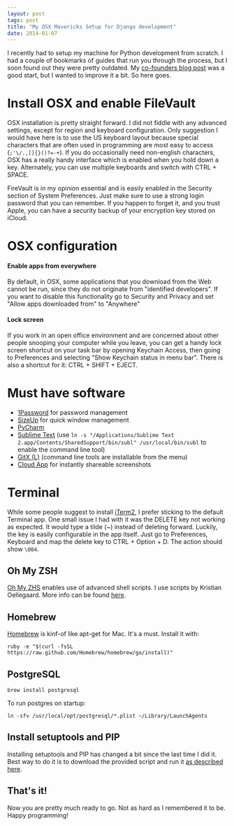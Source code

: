 ```yaml
---
layout: post
tags: post
title: "My OSX Mavericks Setup for Django development"
date: 2014-01-07
---
```



I recently had to setup my machine for Python development from scratch. I had a couple of bookmarks of guides that run you through the process, but I soon found out they were pretty outdated. My [co-founders blog post](http://blog.kristian.io/django/2013/10/23/setting-up-os-x-mavericks-for-python-development.html) was a good start, but I wanted to improve it a bit. So here goes.



# Install OSX and enable FileVault

OSX installation is pretty straight forward. I did not fiddle with any advanced settings, except for region and keyboard configuration. Only suggestion I would have here is to use the US keyboard layout because special characters that are often used in programming are most easy to access (`;'\/.,[]{}()?=-+`). If you do occasionally need non-english characters, OSX has a really handy interface which is enabled when you hold down a key. Alternately, you can use multiple keyboards and switch with CTRL + SPACE.

FireVault is in my opinion essential and is easily enabled in the Security section of System Preferences. Just make sure to use a strong login password that you can remember. If you happen to forget it, and you trust Apple, you can have a security backup of your encryption key stored on iCloud.



# OSX configuration

#### Enable apps from everywhere

By default, in OSX, some applications that you download from the Web cannot be run, since they do not originate from "identified developers". If you want to disable this functionality go to Security and Privacy and set "Allow apps downloaded from" to "Anywhere"


#### Lock screen

If you work in an open office environment and are concerned about other people snooping your computer while you leave, you can get a handy lock screen shortcut on your task bar by opening Keychain Access, then going to Preferences and selecting "Show Keychain status in menu bar". There is also a shortcut for it: CTRL + SHIFT + EJECT.



# Must have software

* [1Password](https://agilebits.com/onepassword) for password management
* [SizeUp](http://www.irradiatedsoftware.com/sizeup/) for quick window management
* [PyCharm](http://www.jetbrains.com/pycharm/)
* [Sublime Text](http://www.sublimetext.com/) (use `ln -s "/Applications/Sublime Text 2.app/Contents/SharedSupport/bin/subl" /usr/local/bin/subl` to enable the command line tool)
* [GitX (L)](http://gitx.laullon.com/) (command line tools are installable from the menu)
* [Cloud App](http://getcloudapp.com/) for instantly shareable screenshots



# Terminal

While some people suggest to install [iTerm2](http://www.iterm2.com/), I prefer sticking to the default Terminal app. One small issue I had with it was the DELETE key not working as expected. It would type a tilde (~) instead of deleting forward. Luckily, the key is easily configurable in the app itself. Just go to Preferences, Keyboard and map the delete key to CTRL + Option + D. The action should show `\004`.

## Oh My ZSH

[Oh My ZHS](https://github.com/robbyrussell/oh-my-zsh) enables use of advanced shell scripts. I use scripts by Kristian Oellegaard. More info can be found [here](https://github.com/KristianOellegaard/zsh-plugins).


## Homebrew

[Homebrew](http://brew.sh/) is kinf-of like apt-get for Mac. It's a must. Install it with:


    ruby -e "$(curl -fsSL https://raw.github.com/Homebrew/homebrew/go/install)"


## PostgreSQL

    brew install postgresql


To run postgres on startup:

    ln -sfv /usr/local/opt/postgresql/*.plist ~/Library/LaunchAgents


## Install setuptools and PIP

Installing setuptools and PIP has changed a bit since the last time I did it. Best way to do it is to download the provided script and run it [as described here](http://www.pip-installer.org/en/latest/installing.html).


## That's it!

Now you are pretty much ready to go. Not as hard as I remembered it to be. Happy programming!

